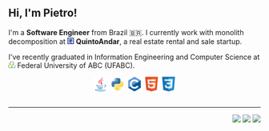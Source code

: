 ## Hi, I'm Pietro!

I'm a **Software Engineer** from Brazil 🇧🇷. I currently work with monolith decomposition at <img height="13" src="https://raw.githubusercontent.com/pi-etro/pi-etro/master/img/quintoandar.svg"> **QuintoAndar**, a real estate rental and sale startup.

I've recently graduated in Information Engineering and Computer Science at <img height="13" src="https://raw.githubusercontent.com/pi-etro/pi-etro/master/img/ufabc.svg"> Federal University of ABC (UFABC).

<!--
<div align="center">
    <a href="https://github.com/pi-etro">
    <img height="180em" src="https://github-readme-stats.vercel.app/api?username=pi-etro&show_icons=true&theme=gruvbox&include_all_commits=true&count_private=true"/>
</div><br>
-->

<div align="center" style="display: inline_block">
    <img align="center" alt="java" height="30" src="https://raw.githubusercontent.com/devicons/devicon/master/icons/java/java-original.svg">
    <img align="center" alt="python" height="30" src="https://raw.githubusercontent.com/devicons/devicon/master/icons/python/python-original.svg">
    <img align="center" alt="c" height="30" src="https://raw.githubusercontent.com/devicons/devicon/master/icons/c/c-original.svg">
    <img align="center" alt="html5" height="30" src="https://raw.githubusercontent.com/devicons/devicon/master/icons/html5/html5-original.svg">
    <img align="center" alt="css" height="30" src="https://raw.githubusercontent.com/devicons/devicon/master/icons/css3/css3-original.svg">
</div><br>

---

<div align="right">
    <a href="https://gitlab.com/pi-etro"><img src="https://img.shields.io/badge/GitLab-330F63?style=for-the-badge&logo=gitlab&logoColor=white" target="_blank"></a>
    <a href="https://www.linkedin.com/in/gregorio-pietro" target="_blank"><img src="https://img.shields.io/badge/LinkedIn-0077B5?style=for-the-badge&logo=linkedin&logoColor=white" target="_blank"></a> 
    <a href="mailto:pietro.dcg@gmail.com"><img src="https://img.shields.io/badge/Gmail-D14836?style=for-the-badge&logo=gmail&logoColor=white" target="_blank"></a>
</div>
